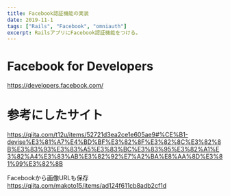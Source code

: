 ```yaml
---
title: Facebook認証機能の実装
date: 2019-11-1
tags: ["Rails", "Facebook", "omniauth"]
excerpt: RailsアプリにFacebook認証機能をつける。
---
```


# Facebook for Developers
https://developers.facebook.com/

# 参考にしたサイト
https://qiita.com/t12u/items/52721d3ea2ce1e605ae9#%CE%B1-devise%E3%81%A7%E4%BD%BF%E3%82%8F%E3%82%8C%E3%82%8B%E3%83%93%E3%83%A5%E3%83%BC%E3%83%95%E3%82%A1%E3%82%A4%E3%83%AB%E3%82%92%E7%A2%BA%E8%AA%8D%E3%81%99%E3%82%8B

Facebookから画像URLも保存
https://qiita.com/makoto15/items/ad124f611cb8adb2cf1d
